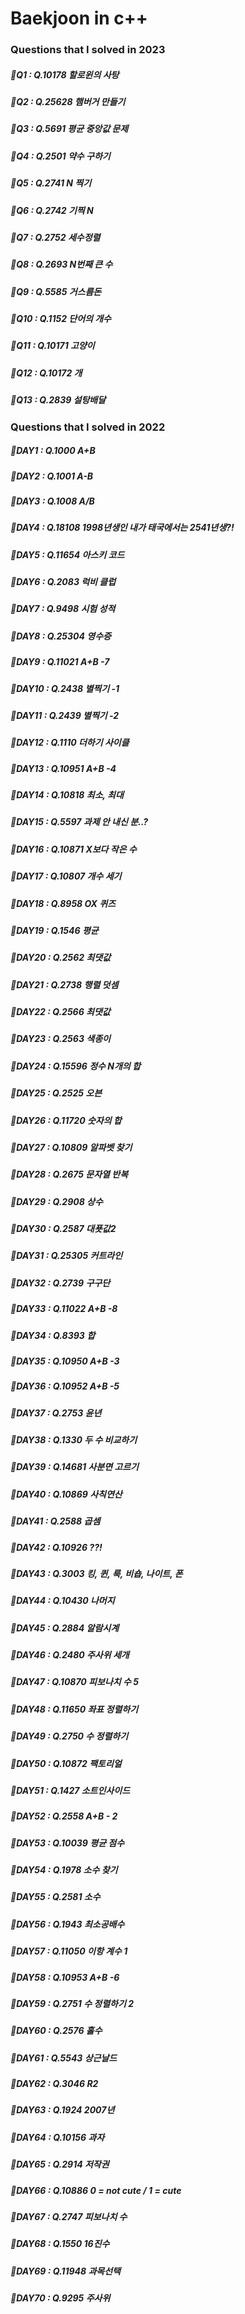# Baekjoon in c++

### Questions that I solved in 2023
##### 💛Q1 : Q.10178 할로윈의 사탕
##### 💛Q2 : Q.25628 햄버거 만들기
##### 💛Q3 : Q.5691 평균 중앙값 문제
##### 💛Q4 : Q.2501 약수 구하기
##### 💛Q5 : Q.2741 N 찍기
##### 💛Q6 : Q.2742 기찍 N
##### 💛Q7 : Q.2752 세수정렬
##### 💛Q8 : Q.2693 N번째 큰 수
##### 💛Q9 : Q.5585 거스름돈
##### 💛Q10 : Q.1152 단어의 개수
##### 💛Q11 : Q.10171 고양이
##### 💛Q12 : Q.10172 개
##### 💛Q13 : Q.2839 설탕배달

### Questions that I solved in 2022
##### 💛DAY1 : Q.1000 A+B 
##### 💛DAY2 : Q.1001 A-B 
##### 💛DAY3 : Q.1008 A/B
##### 💛DAY4 : Q.18108 1998년생인 내가 태국에서는 2541년생?!
##### 💛DAY5 : Q.11654 아스키 코드
##### 💛DAY6 : Q.2083 럭비 클럽 
##### 💛DAY7 : Q.9498 시험 성적
##### 💛DAY8 : Q.25304 영수증 
##### 💛DAY9 : Q.11021 A+B -7 
##### 💛DAY10 : Q.2438 별찍기 -1
##### 💛DAY11 : Q.2439 별찍기 -2
##### 💛DAY12 : Q.1110 더하기 사이클
##### 💛DAY13 : Q.10951 A+B -4
##### 💛DAY14 : Q.10818 최소, 최대
##### 💛DAY15 : Q.5597 과제 안 내신 분..?
##### 💛DAY16 : Q.10871 X보다 작은 수
##### 💛DAY17 : Q.10807 개수 세기
##### 💛DAY18 : Q.8958 OX 퀴즈
##### 💛DAY19 : Q.1546 평균
##### 💛DAY20 : Q.2562 최댓값
##### 💛DAY21 : Q.2738 행렬 덧셈
##### 💛DAY22 : Q.2566 최댓값
##### 💛DAY23 : Q.2563 색종이
##### 💛DAY24 : Q.15596 정수 N개의 합
##### 💛DAY25 : Q.2525 오븐 
##### 💛DAY26 : Q.11720 숫자의 합 
##### 💛DAY27 : Q.10809 알파벳 찾기 
##### 💛DAY28 : Q.2675 문자열 반복 
##### 💛DAY29 : Q.2908 상수
##### 💛DAY30 : Q.2587 대푯값2
##### 💛DAY31 : Q.25305 커트라인
##### 💛DAY32 : Q.2739 구구단
##### 💛DAY33 : Q.11022 A+B -8
##### 💛DAY34 : Q.8393 합
##### 💛DAY35 : Q.10950 A+B -3
##### 💛DAY36 : Q.10952 A+B -5
##### 💛DAY37 : Q.2753 윤년
##### 💛DAY38 : Q.1330 두 수 비교하기 
##### 💛DAY39 : Q.14681 사분면 고르기
##### 💛DAY40 : Q.10869 사칙연산
##### 💛DAY41 : Q.2588 곱셈
##### 💛DAY42 : Q.10926 ??!
##### 💛DAY43 : Q.3003 킹, 퀸, 룩, 비숍, 나이트, 폰
##### 💛DAY44 : Q.10430 나머지
##### 💛DAY45 : Q.2884 알람시계
##### 💛DAY46 : Q.2480 주사위 세개
##### 💛DAY47 : Q.10870 피보나치 수 5
##### 💛DAY48 : Q.11650 좌표 정렬하기
##### 💛DAY49 : Q.2750 수 정렬하기
##### 💛DAY50 : Q.10872 팩토리얼
##### 💛DAY51 : Q.1427 소트인사이드
##### 💛DAY52 : Q.2558 A+B - 2
##### 💛DAY53 : Q.10039 평균 점수
##### 💛DAY54 : Q.1978 소수 찾기
##### 💛DAY55 : Q.2581 소수
##### 💛DAY56 : Q.1943 최소공배수
##### 💛DAY57 : Q.11050 이항 계수 1
##### 💛DAY58 : Q.10953 A+B -6
##### 💛DAY59 : Q.2751 수 정렬하기 2
##### 💛DAY60 : Q.2576 홀수
##### 💛DAY61 : Q.5543 상근날드
##### 💛DAY62 : Q.3046 R2
##### 💛DAY63 : Q.1924 2007년
##### 💛DAY64 : Q.10156 과자
##### 💛DAY65 : Q.2914 저작권
##### 💛DAY66 : Q.10886 0 = not cute / 1 = cute
##### 💛DAY67 : Q.2747 피보나치 수
##### 💛DAY68 : Q.1550 16진수
##### 💛DAY69 : Q.11948 과목선택
##### 💛DAY70 : Q.9295 주사위
